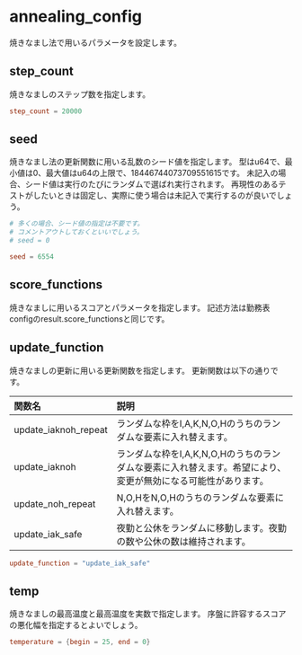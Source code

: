 # annealing_config
焼きなまし法で用いるパラメータを設定します。

## step_count
焼きなましのステップ数を指定します。

```toml
step_count = 20000
```

## seed
焼きなまし法の更新関数に用いる乱数のシード値を指定します。
型はu64で、最小値は0、最大値はu64の上限で、18446744073709551615です。
未記入の場合、シード値は実行のたびにランダムで選ばれ実行されます。
再現性のあるテストがしたいときは固定し、実際に使う場合は未記入で実行するのが良いでしょう。

```toml
# 多くの場合、シード値の指定は不要です。
# コメントアウトしておくといいでしょう。
# seed = 0
```

```toml
seed = 6554
```

## score_functions
焼きなましに用いるスコアとパラメータを指定します。
記述方法は勤務表configのresult.score_functionsと同じです。

## update_function
焼きなましの更新に用いる更新関数を指定します。
更新関数は以下の通りです。

| 関数名               | 説明                                                                                                          |
| :------------------- | :------------------------------------------------------------------------------------------------------------ |
| update_iaknoh_repeat | ランダムな枠をI,A,K,N,O,Hのうちのランダムな要素に入れ替えます。                                               |
| update_iaknoh        | ランダムな枠をI,A,K,N,O,Hのうちのランダムな要素に入れ替えます。希望により、変更が無効になる可能性があります。 |
| update_noh_repeat    | N,O,HをN,O,Hのうちのランダムな要素に入れ替えます。                                                            |
| update_iak_safe      | 夜勤と公休をランダムに移動します。夜勤の数や公休の数は維持されます。                                          |

```toml
update_function = "update_iak_safe"
```

## temp
焼きなましの最高温度と最高温度を実数で指定します。
序盤に許容するスコアの悪化幅を指定するとよいでしょう。

```toml
temperature = {begin = 25, end = 0}
```
